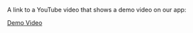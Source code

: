 A link to a YouTube video that shows a demo video on our app: 

[Demo Video](https://www.youtube.com/watch?v=imPWEO-CM6s)
